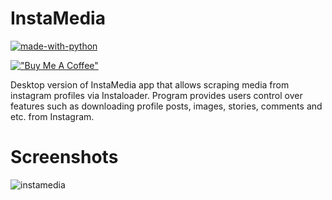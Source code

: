 # InstaMedia
[![made-with-python](https://img.shields.io/badge/Made%20with-Python-1f425f.svg)](https://www.python.org/)

[!["Buy Me A Coffee"](https://www.buymeacoffee.com/assets/img/custom_images/orange_img.png)](https://www.buymeacoffee.com/ruslansco)

Desktop version of InstaMedia app that allows scraping media from instagram profiles via Instaloader. Program provides users control over features such as downloading profile posts, images, stories, comments and etc. from Instagram.

# Screenshots
![instamedia](https://user-images.githubusercontent.com/27319299/136437992-ca52c226-a27c-4352-a83f-2574c38d89a8.png)
